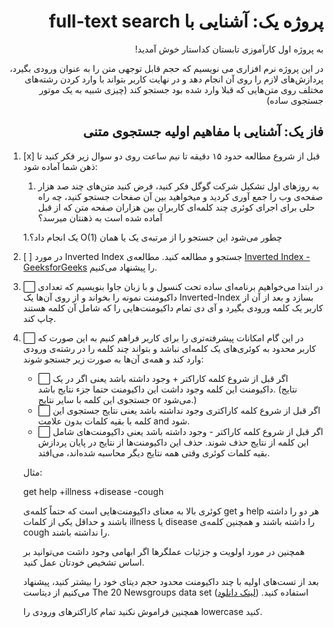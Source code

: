 <div dir="rtl">

# پروژه یک: آشنایی با full-text search
به پروژه اول کارآموزی تابستان کداستار خوش آمدید!

در این پروژه نرم افزاری می نویسیم که حجم قابل توجهی متن را به عنوان ورودی بگیرد، پردازش‌های لازم را روی آن انجام دهد و در نهایت کاربر بتواند با وارد کردن رشته‌های مختلف روی متن‌هایی که قبلا وارد شده بود جستجو کند (چیزی شبیه به یک موتور جستجوی ساده)


## فاز یک: آشنایی با مفاهیم اولیه جستجوی متنی

</div>

1. [x] قبل از شروع مطالعه حدود ۱۵ دقیقه تا نیم ساعت روی دو سوال زیر فکر کنید تا ذهن شما آماده شود:
    1. به روز‌های اول تشکیل شرکت گوگل فکر کنید، فرض کنید متن‌های چند صد هزار صفحه‌ی وب را جمع آوری کردید و میخواهید بین آن صفحات جستجو کنید، چه راه حلی برای اجرای کوئری چند کلمه‌ای کاربران بین هزاران صفحه متن که از قبل آماده شده است به ذهنتان میرسد؟

    1.<span dir='rtl'> چطور می‌شود این جستجو را از مرتبه‌ی یک یا همان  (O(1 یک انجام داد؟ </span>

1. [ ] در مورد Inverted Index جستجو و مطالعه کنید. مطالعه‌ی [Inverted Index - GeeksforGeeks](https://www.geeksforgeeks.org/inverted-index/) را پیشنهاد می‌کنیم.
1. ⬜️ در ابتدا می‌خواهیم برنامه‌ای ساده تحت کنسول و با زبان جاوا بنویسیم که تعدادی داکیومنت نمونه را بخواند و از روی آن‌ها یک  Inverted-Index بسازد و بعد از آن از کاربر یک کلمه ورودی بگیرد و آی دی تمام داکیومنت‌هایی را که شامل آن کلمه هستند چاپ کند.
1. ⬜️ در این گام امکانات پیشرفته‌تری را برای کاربر فراهم کنیم به این صورت که کاربر محدود به کوئری‌های یک کلمه‌ای نباشد و بتواند چند کلمه را در رشته‌ی ورودی وارد کند و همه‌ی آن‌ها به صورت زیر جستجو شوند:
    * ⬜️ اگر قبل از شروع کلمه کاراکتر + وجود داشته باشد یعنی اگر در یک داکیومنت این کلمه وجود داشت این داکیومنت حتما جزء نتایج باشد. (نتایج جستجوی این کلمه با سایر نتایج or می‌شود.)
    * ⬜️ اگر قبل از شروع کلمه کاراکتری وجود نداشته باشد یعنی نتایج جستجوی این کلمه با بقیه کلمات بدون علامت and شود.
    * ⬜️ اگر قبل از شروع کلمه کاراکتر - وجود داشته باشد یعنی داکیومنت‌های شامل این کلمه از نتایج حذف شوند. حذف این داکیومنت‌ها از نتایج در پایان پردازش بقیه کلمات کوئری وقتی همه نتایج دیگر محاسبه شده‌اند، می‌افتد.

    مثال:

    get help +illness +disease -cough
    
    کوئری بالا به معنای داکیومنت‌هایی است که حتماً کلمه‌ی get و help هر دو را داشته باشند و حداقل یکی از کلمات illness یا disease را داشته باشند و همچنین کلمه‌ی cough را نداشته باشند.

    همچنین در مورد اولویت و جزئیات عملگر‌ها اگر ابهامی وجود داشت می‌توانید بر اساس تشخیص خودتان عمل کنید.

    بعد از تست‌های اولیه با چند داکیومنت محدود  حجم دیتای خود را بیشتر کنید، پیشنهاد می‌کنیم از دیتاست The 20 Newsgroups data set استفاده کنید. ([لینک دانلود](https://github.com/Star-Academy/codestar-internship/raw/master/Projects/SampleEnglishData.zip))
    
    همچنین فراموش نکنید تمام کاراکتر‌های ورودی را lowercase کنید.
    

